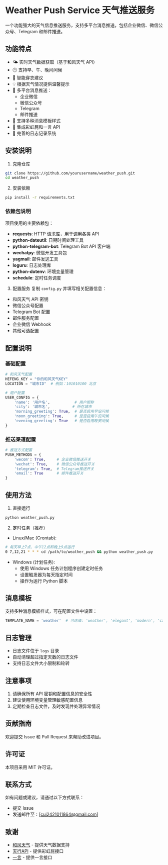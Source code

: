 # Weather Push Service 天气推送服务

一个功能强大的天气信息推送服务，支持多平台消息推送，包括企业微信、微信公众号、Telegram 和邮件推送。

## 功能特点

- 🌤️ 实时天气数据获取（基于和风天气 API）
- 🕒 支持早、午、晚间问候
- 👔 智能穿衣建议
- 💡 根据天气情况提供温馨提示
- 📱 多平台消息推送：
  - 企业微信
  - 微信公众号
  - Telegram
  - 邮件推送
- 🎨 支持多种消息模板样式
- 💝 集成彩虹屁和一言 API
- 📝 完善的日志记录系统

## 安装说明

1. 克隆仓库
```bash
git clone https://github.com/yourusername/weather_push.git
cd weather_push
```

2. 安装依赖
```bash
pip install -r requirements.txt
```

### 依赖包说明
项目使用的主要依赖包：
- **requests**: HTTP 请求库，用于调用各类 API
- **python-dateutil**: 日期时间处理工具
- **python-telegram-bot**: Telegram Bot API 客户端
- **wechatpy**: 微信开发工具包
- **yagmail**: 邮件发送工具
- **loguru**: 日志处理库
- **python-dotenv**: 环境变量管理
- **schedule**: 定时任务调度

3. 配置服务
复制 `config.py` 并填写相关配置信息：
- 和风天气 API 密钥
- 微信公众号配置
- Telegram Bot 配置
- 邮件服务配置
- 企业微信 Webhook
- 其他可选配置

## 配置说明

### 基础配置
```python
# 和风天气配置
HEFENG_KEY = "你的和风天气KEY"
LOCATION = "城市ID"  # 例如：101010100 北京

# 用户配置
USER_CONFIG = {
    'name': '用户名',           # 用户昵称
    'city': '城市名',          # 所在城市
    'morning_greeting': True,  # 是否启用早安问候
    'noon_greeting': True,     # 是否启用午安问候
    'evening_greeting': True   # 是否启用晚安问候
}
```

### 推送渠道配置
```python
# 推送方式配置
PUSH_METHODS = {
    'wecom': True,     # 企业微信推送开关
    'wechat': True,    # 微信公众号推送开关
    'telegram': True,  # Telegram推送开关
    'email': True      # 邮件推送开关
}
```

## 使用方法

1. 直接运行
```bash
python weather_push.py
```

2. 定时任务（推荐）
- Linux/Mac (Crontab):
```bash
# 每天早上7点、中午12点和晚上9点运行
0 7,12,21 * * * cd /path/to/weather_push && python weather_push.py
```

- Windows (计划任务):
  - 使用 Windows 任务计划程序创建定时任务
  - 设置触发器为每天指定时间
  - 操作为运行 Python 脚本

## 消息模板

支持多种消息模板样式，可在配置文件中设置：
```python
TEMPLATE_NAME = 'weather'  # 可选值: 'weather', 'elegant', 'modern', 'card', 'compact', 'simple', 'minimal'
```

## 日志管理

- 日志文件位于 `logs` 目录
- 自动清理超过指定天数的日志文件
- 支持日志文件大小限制和轮转

## 注意事项

1. 请确保所有 API 密钥和配置信息的安全性
2. 建议使用环境变量管理敏感配置信息
3. 定期检查日志文件，及时发现并处理异常情况

## 贡献指南

欢迎提交 Issue 和 Pull Request 来帮助改进项目。

## 许可证

本项目采用 MIT 许可证。

## 联系方式

如有问题或建议，请通过以下方式联系：
- 提交 Issue
- 发送邮件至：[cui2421011864@gmail.com]

## 致谢

- [和风天气](https://www.qweather.com/) - 提供天气数据支持
- [天行API](https://www.tianapi.com/) - 提供彩虹屁接口
- [一言](https://hitokoto.cn/) - 提供一言接口